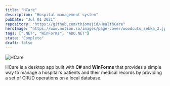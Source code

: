 ```yaml
---
title: "HCare"
description: "Hospital management system"
pubDate: "Jul 01 2021"
repository: "https://github.com/thiomajid/HealthCare"
heroImage: "https://www.notion.so/images/page-cover/woodcuts_sekka_2.jpg"
tags: [".NET", "WinForms", "ADO.NET"]
state: "Complete"
draft: false
---
```


![HCare](https://www.notion.so/images/page-cover/woodcuts_sekka_2.jpg)

HCare is a desktop app built with **C#** and **WinForms** that provides a simple way to manage a hospital's patients and their medical records by providing a set of CRUD operations on a local database.
